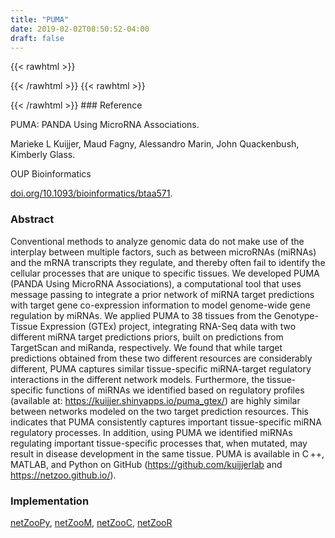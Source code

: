 ```yaml
---
title: "PUMA"
date: 2019-02-02T08:50:52-04:00
draft: false
---
```


{{< rawhtml >}}
<script type='text/javascript' src='https://d1bxh8uas1mnw7.cloudfront.net/assets/embed.js'></script>
{{< /rawhtml >}}
{{< rawhtml >}}
<div data-badge-popover="right" data-badge-type="donut" data-doi="10.1093/bioinformatics/btaa571" data-hide-no-mentions="true" class="altmetric-embed"></div>
{{< /rawhtml >}}
### Reference

PUMA: PANDA Using MicroRNA Associations. 

Marieke L Kuijjer, Maud Fagny, Alessandro Marin, John Quackenbush, Kimberly Glass.

OUP Bioinformatics

[doi.org/10.1093/bioinformatics/btaa571](https://academic.oup.com/bioinformatics/article/doi/10.1093/bioinformatics/btaa571/5858977).

### Abstract

Conventional methods to analyze genomic data do not make use of the interplay between multiple factors, such as between microRNAs (miRNAs) and the mRNA transcripts they regulate, and thereby often fail to identify the cellular processes that are unique to specific tissues. We developed PUMA (PANDA Using MicroRNA Associations), a computational tool that uses message passing to integrate a prior network of miRNA target predictions with target gene co-expression information to model genome-wide gene regulation by miRNAs. We applied PUMA to 38 tissues from the Genotype-Tissue Expression (GTEx) project, integrating RNA-Seq data with two different miRNA target predictions priors, built on predictions from TargetScan and miRanda, respectively. We found that while target predictions obtained from these two different resources are considerably different, PUMA captures similar tissue-specific miRNA-target regulatory interactions in the different network models. Furthermore, the tissue-specific functions of miRNAs we identified based on regulatory profiles (available at: https://kuijjer.shinyapps.io/puma_gtex/) are highly similar between networks modeled on the two target prediction resources. This indicates that PUMA consistently captures important tissue-specific miRNA regulatory processes. In addition, using PUMA we identified miRNAs regulating important tissue-specific processes that, when mutated, may result in disease development in the same tissue. PUMA is available in C ++, MATLAB, and Python on GitHub (https://github.com/kuijjerlab and https://netzoo.github.io/).

### Implementation

[netZooPy](https://github.com/netZoo/netZooPy), [netZooM](https://github.com/netZoo/netZooM), [netZooC](https://github.com/netZoo/netZooC), [netZooR](https://github.com/netZoo/netZooR)
